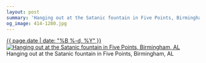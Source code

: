 ```yaml
---
layout: post
summary: 'Hanging out at the Satanic fountain in Five Points, Birmingham, AL'
og_image: 414-1280.jpg
---
```


<p>
 <time>
  <a href="/414">
   {{ page.date | date: "%B %-d, %Y" }}
  </a>
 </time>
 <a href="/414">
  <img alt="Hanging out at the Satanic fountain in Five Points, Birmingham, AL" sizes="(min-width: 700px) 50vw, calc(100vw - 2rem)" src="{{ site.assets_url }}/414-640.jpg" srcset="{{ site.assets_url }}/414-1280.jpg 1280w, {{ site.assets_url }}/414-960.jpg 960w, {{ site.assets_url }}/414-640.jpg 640w, {{ site.assets_url }}/414-320.jpg 320w"/>
 </a>
 <span>
  Hanging out at the Satanic fountain in Five Points, Birmingham, AL
 </span>
</p>
